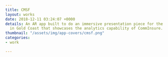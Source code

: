 ```yaml
---
title: CMSF
layout: works
date: 2018-12-11 03:24:07 +0000
details: An AR app built to do an immersive presentation piece for the CMSF event
  in Gold Coast that showcases the analytics capability of CommInsure.
thumbnail: "/assets/img/app-covers/cmsf.png"
categories:
- work

---
```

